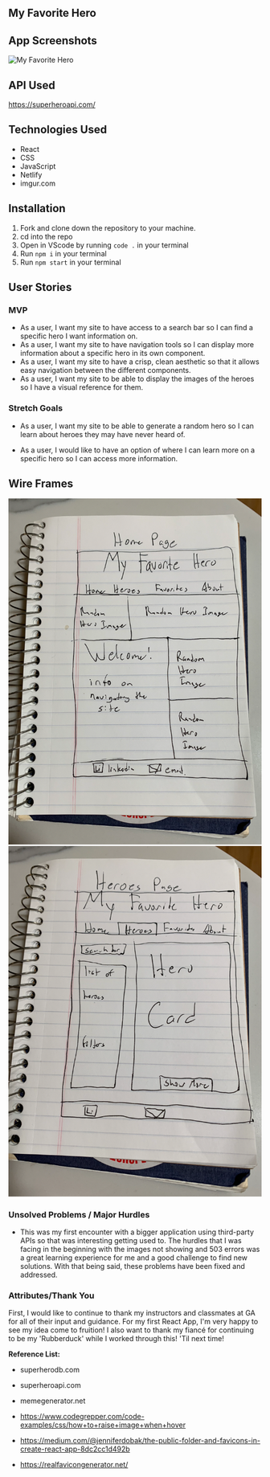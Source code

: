 ## **My Favorite Hero**

## App Screenshots

![My Favorite Hero](./src/assets/MFH-Screenshot.png)

## API Used

https://superheroapi.com/

## Technologies Used

- React
- CSS
- JavaScript
- Netlify
- imgur.com

## Installation

1. Fork and clone down the repository to your machine.
2. cd into the repo
3. Open in VScode by running `code .` in your terminal
4. Run `npm i` in your terminal
5. Run `npm start` in your terminal

## User Stories

### MVP

- As a user, I want my site to have access to a search bar so I can find a specific hero I want information on.
- As a user, I want my site to have navigation tools so I can display more information about a specific hero in its own component.
- As a user, I want my site to have a crisp, clean aesthetic so that it allows easy navigation between the different components.
- As a user, I want my site to be able to display the images of the heroes so I have a visual reference for them.

### Stretch Goals

- As a user, I want my site to be able to generate a random hero so I can learn about heroes they may have never heard of.

- As a user, I would like to have an option of where I can learn more on a specific hero so I can access more information.

## Wire Frames

![MFH_WireFrame_HomePage](./src/assets/MFH_WireFrame_HomePage.png)
![MFH_WireFrame_HeroPage](./src/assets/MFH_WireFrame_HeroPage.png)

### Unsolved Problems / Major Hurdles

- This was my first encounter with a bigger application using third-party APIs so that was interesting getting used to. The hurdles that I was facing in the beginning with the images not showing and 503 errors was a great learning experience for me and a good challenge to find new solutions. With that being said, these problems have been fixed and addressed.

### Attributes/Thank You

First, I would like to continue to thank my instructors and classmates at GA for all of their input and guidance. For my first React App, I'm very happy to see my idea come to fruition! I also want to thank my fiancé for continuing to be my 'Rubberduck' while I worked through this! 'Til next time!

**Reference List:**

- superherodb.com

- superheroapi.com

- memegenerator.net

- https://www.codegrepper.com/code-examples/css/how+to+raise+image+when+hover

- https://medium.com/@jenniferdobak/the-public-folder-and-favicons-in-create-react-app-8dc2cc1d492b

- https://realfavicongenerator.net/
